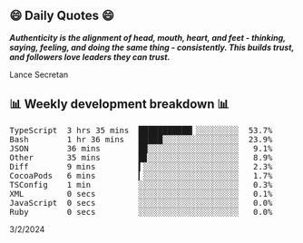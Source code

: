 ## 😄 Daily Quotes 😄

_**Authenticity is the alignment of head, mouth, heart, and feet - thinking, saying, feeling, and doing the same thing - consistently. This builds trust, and followers love leaders they can trust.**_

Lance Secretan



## 📊 Weekly development breakdown 📊

<pre>TypeScript  3 hrs 35 mins  ███████████▎░░░░░░░░░  53.7%
Bash        1 hr 36 mins   █████░░░░░░░░░░░░░░░░  23.9%
JSON        36 mins        █▉░░░░░░░░░░░░░░░░░░░   9.1%
Other       35 mins        █▊░░░░░░░░░░░░░░░░░░░   8.9%
Diff        9 mins         ▍░░░░░░░░░░░░░░░░░░░░   2.3%
CocoaPods   6 mins         ▎░░░░░░░░░░░░░░░░░░░░   1.7%
TSConfig    1 min          ░░░░░░░░░░░░░░░░░░░░░   0.3%
XML         0 secs         ░░░░░░░░░░░░░░░░░░░░░   0.1%
JavaScript  0 secs         ░░░░░░░░░░░░░░░░░░░░░   0.0%
Ruby        0 secs         ░░░░░░░░░░░░░░░░░░░░░   0.0%</pre>

3/2/2024